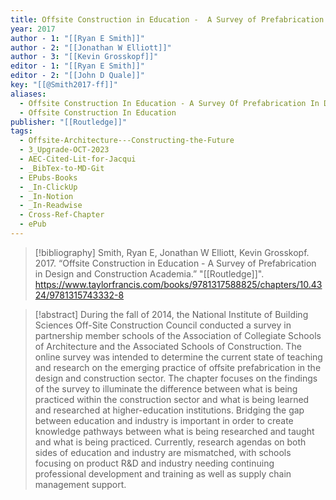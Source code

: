 ```yaml
---
title: Offsite Construction in Education -  A Survey of Prefabrication in Design and Construction Academia
year: 2017
author - 1: "[[Ryan E Smith]]"
author - 2: "[[Jonathan W Elliott]]"
author - 3: "[[Kevin Grosskopf]]"
editor - 1: "[[Ryan E Smith]]"
editor - 2: "[[John D Quale]]"
key: "[[@Smith2017-ff]]"
aliases:
  - Offsite Construction In Education - A Survey Of Prefabrication In Design And Construction Academia
  - Offsite Construction In Education
publisher: "[[Routledge]]"
tags:
  - Offsite-Architecture---Constructing-the-Future
  - 3_Upgrade-OCT-2023
  - AEC-Cited-Lit-for-Jacqui
  - _BibTex-to-MD-Git
  - EPubs-Books
  - _In-ClickUp
  - _In-Notion
  - _In-Readwise
  - Cross-Ref-Chapter
  - ePub
---
```


> [!bibliography]
> Smith, Ryan E, Jonathan W Elliott, Kevin Grosskopf. 2017. “Offsite Construction in Education -  A Survey of Prefabrication in Design and Construction Academia.” "[[Routledge]]". https://www.taylorfrancis.com/books/9781317588825/chapters/10.4324/9781315743332-8

> [!abstract]
> During the fall of 2014, the National Institute of Building Sciences Off-Site Construction Council conducted a survey in partnership member schools of the Association of Collegiate Schools of Architecture and the Associated Schools of Construction. The online survey was intended to determine the current state of teaching and research on the emerging practice of offsite prefabrication in the design and construction sector. The chapter focuses on the findings of the survey to illuminate the difference between what is being practiced within the construction sector and what is being learned and researched at higher-education institutions. Bridging the gap between education and industry is important in order to create knowledge pathways between what is being researched and taught and what is being practiced. Currently, research agendas on both sides of education and industry are mismatched, with schools focusing on product R&D and industry needing continuing professional development and training as well as supply chain management support.